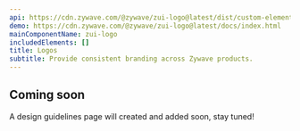 ```yaml
---
api: https://cdn.zywave.com/@zywave/zui-logo@latest/dist/custom-elements.json
demo: https://cdn.zywave.com/@zywave/zui-logo@latest/docs/index.html
mainComponentName: zui-logo
includedElements: []
title: Logos
subtitle: Provide consistent branding across Zywave products.
---
```


## Coming soon

A design guidelines page will created and added soon, stay tuned!
